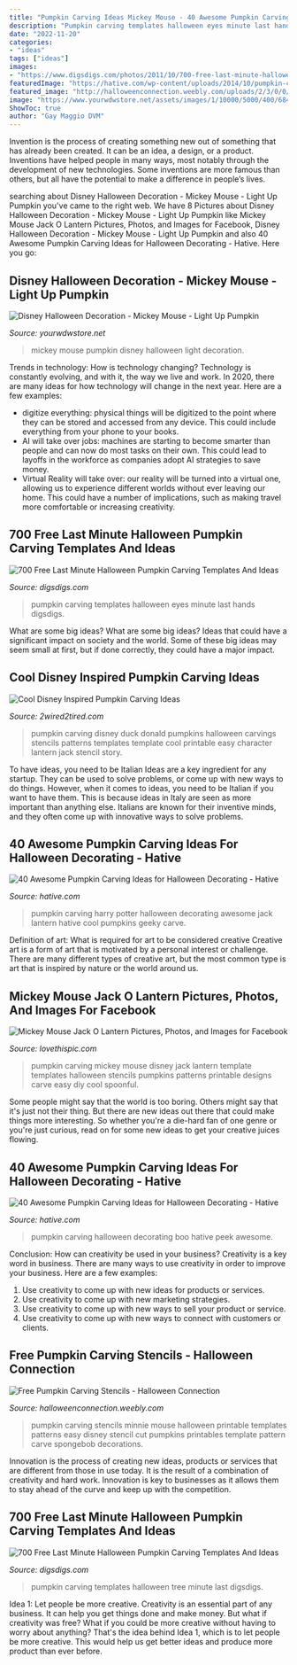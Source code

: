 ```yaml
---
title: "Pumpkin Carving Ideas Mickey Mouse - 40 Awesome Pumpkin Carving Ideas For Halloween Decorating"
description: "Pumpkin carving templates halloween eyes minute last hands digsdigs"
date: "2022-11-20"
categories:
- "ideas"
tags: ["ideas"]
images:
- "https://www.digsdigs.com/photos/2011/10/700-free-last-minute-halloween-pumpkin-carving-templates-and-ideas-4.jpg"
featuredImage: "https://hative.com/wp-content/uploads/2014/10/pumpkin-carving-ideas/36-peek-a-boo.jpg"
featured_image: "http://halloweenconnection.weebly.com/uploads/2/3/0/0/23000842/minnie_mouse.jpg"
image: "https://www.yourwdwstore.net/assets/images/1/10000/5000/400/684138110012.jpg"
ShowToc: true
author: "Gay Maggio DVM"
---
```



Invention is the process of creating something new out of something that has already been created. It can be an idea, a design, or a product. Inventions have helped people in many ways, most notably through the development of new technologies. Some inventions are more famous than others, but all have the potential to make a difference in people’s lives.

	

		
searching about Disney Halloween Decoration - Mickey Mouse - Light Up Pumpkin you've came to the right web. We have 8 Pictures about Disney Halloween Decoration - Mickey Mouse - Light Up Pumpkin like Mickey Mouse Jack O Lantern Pictures, Photos, and Images for Facebook, Disney Halloween Decoration - Mickey Mouse - Light Up Pumpkin and also 40 Awesome Pumpkin Carving Ideas for Halloween Decorating - Hative. Here you go:
		
    
## Disney Halloween Decoration - Mickey Mouse - Light Up Pumpkin

<img loading=lazy src="https://www.yourwdwstore.net/assets/images/1/10000/5000/400/684138110012.jpg" onerror="this.onerror=null;this.src='https://tse2.mm.bing.net/th?id=OIP.It5DauwlKMCqDRbO275XewHaHa&amp;pid=15.1';" alt="Disney Halloween Decoration - Mickey Mouse - Light Up Pumpkin">

_Source: yourwdwstore.net_

>mickey mouse pumpkin disney halloween light decoration. 

	

Trends in technology: How is technology changing?
Technology is constantly evolving, and with it, the way we live and work. In 2020, there are many ideas for how technology will change in the next year. Here are a few examples: 
- digitize everything: physical things will be digitized to the point where they can be stored and accessed from any device. This could include everything from your phone to your books. 
- AI will take over jobs: machines are starting to become smarter than people and can now do most tasks on their own. This could lead to layoffs in the workforce as companies adopt AI strategies to save money. 
- Virtual Reality will take over: our reality will be turned into a virtual one, allowing us to experience different worlds without ever leaving our home. This could have a number of implications, such as making travel more comfortable or increasing creativity.

    
## 700 Free Last Minute Halloween Pumpkin Carving Templates And Ideas

<img loading=lazy src="https://www.digsdigs.com/photos/2011/10/700-free-last-minute-halloween-pumpkin-carving-templates-and-ideas-16.jpg" onerror="this.onerror=null;this.src='https://tse1.mm.bing.net/th?id=OIP.6UEEHPaDFJfCJblsNdc6HwHaHa&amp;pid=15.1';" alt="700 Free Last Minute Halloween Pumpkin Carving Templates And Ideas">

_Source: digsdigs.com_

>pumpkin carving templates halloween eyes minute last hands digsdigs. 

	

What are some big ideas?
What are some big ideas? Ideas that could have a significant impact on society and the world. Some of these big ideas may seem small at first, but if done correctly, they could have a major impact.

    
## Cool Disney Inspired Pumpkin Carving Ideas

<img loading=lazy src="http://www.2wired2tired.com/wp-content/uploads/2013/10/Pumpkin-Carving-Template-Donald-Duck.jpg" onerror="this.onerror=null;this.src='https://tse3.mm.bing.net/th?id=OIP.g9yOXQ26NLkNTiC4j2F6iAHaHa&amp;pid=15.1';" alt="Cool Disney Inspired Pumpkin Carving Ideas">

_Source: 2wired2tired.com_

>pumpkin carving disney duck donald pumpkins halloween carvings stencils patterns templates template cool printable easy character lantern jack stencil story. 

	

To have ideas, you need to be Italian
Ideas are a key ingredient for any startup. They can be used to solve problems, or come up with new ways to do things. However, when it comes to ideas, you need to be Italian if you want to have them. This is because ideas in Italy are seen as more important than anything else. Italians are known for their inventive minds, and they often come up with innovative ways to solve problems.

    
## 40 Awesome Pumpkin Carving Ideas For Halloween Decorating - Hative

<img loading=lazy src="http://hative.com/wp-content/uploads/2014/10/pumpkin-carving-ideas/23-harry-potter-pumpkin.jpg" onerror="this.onerror=null;this.src='https://tse4.mm.bing.net/th?id=OIP.3nkLtWKjVoDStJ28_M8d9wHaLH&amp;pid=15.1';" alt="40 Awesome Pumpkin Carving Ideas for Halloween Decorating - Hative">

_Source: hative.com_

>pumpkin carving harry potter halloween decorating awesome jack lantern hative cool pumpkins geeky carve. 

	

Definition of art: What is required for art to be considered creative
Creative art is a form of art that is motivated by a personal interest or challenge. There are many different types of creative art, but the most common type is art that is inspired by nature or the world around us.

    
## Mickey Mouse Jack O Lantern Pictures, Photos, And Images For Facebook

<img loading=lazy src="http://www.lovethispic.com/uploaded_images/39619-Mickey-Mouse-Jack-O-Lantern.jpg" onerror="this.onerror=null;this.src='https://tse4.mm.bing.net/th?id=OIP.g-RTfzLMt69ix_cFftJiCgHaHa&amp;pid=15.1';" alt="Mickey Mouse Jack O Lantern Pictures, Photos, and Images for Facebook">

_Source: lovethispic.com_

>pumpkin carving mickey mouse disney jack lantern template templates halloween stencils pumpkins patterns printable designs carve easy diy cool spoonful. 

	

Some people might say that the world is too boring. Others might say that it's just not their thing. But there are new ideas out there that could make things more interesting. So whether you're a die-hard fan of one genre or you're just curious, read on for some new ideas to get your creative juices flowing.

    
## 40 Awesome Pumpkin Carving Ideas For Halloween Decorating - Hative

<img loading=lazy src="https://hative.com/wp-content/uploads/2014/10/pumpkin-carving-ideas/36-peek-a-boo.jpg" onerror="this.onerror=null;this.src='https://tse2.mm.bing.net/th?id=OIP.fLGVosCzVWFA8AS1ujKWEAHaHa&amp;pid=15.1';" alt="40 Awesome Pumpkin Carving Ideas for Halloween Decorating - Hative">

_Source: hative.com_

>pumpkin carving halloween decorating boo hative peek awesome. 

	

Conclusion: How can creativity be used in your business?
Creativity is a key word in business. There are many ways to use creativity in order to improve your business. Here are a few examples:
1. Use creativity to come up with new ideas for products or services.
2. Use creativity to come up with new marketing strategies.
3. Use creativity to come up with new ways to sell your product or service.
4. Use creativity to come up with new ways to connect with customers or clients.

    
## Free Pumpkin Carving Stencils - Halloween Connection

<img loading=lazy src="http://halloweenconnection.weebly.com/uploads/2/3/0/0/23000842/minnie_mouse.jpg" onerror="this.onerror=null;this.src='https://tse4.mm.bing.net/th?id=OIP.pf40fh9uytY9UBvOQZMpwAHaIC&amp;pid=15.1';" alt="Free Pumpkin Carving Stencils - Halloween Connection">

_Source: halloweenconnection.weebly.com_

>pumpkin carving stencils minnie mouse halloween printable templates patterns easy disney stencil cut pumpkins printables template pattern carve spongebob decorations. 

	

Innovation is the process of creating new ideas, products or services that are different from those in use today. It is the result of a combination of creativity and hard work. Innovation is key to businesses as it allows them to stay ahead of the curve and keep up with the competition.

    
## 700 Free Last Minute Halloween Pumpkin Carving Templates And Ideas

<img loading=lazy src="https://www.digsdigs.com/photos/2011/10/700-free-last-minute-halloween-pumpkin-carving-templates-and-ideas-4.jpg" onerror="this.onerror=null;this.src='https://tse3.mm.bing.net/th?id=OIP.IjaxSdoMPR-riMH3g83mRgHaHa&amp;pid=15.1';" alt="700 Free Last Minute Halloween Pumpkin Carving Templates And Ideas">

_Source: digsdigs.com_

>pumpkin carving templates halloween tree minute last digsdigs. 

	

Idea 1: Let people be more creative.
Creativity is an essential part of any business. It can help you get things done and make money. But what if creativity was free? What if you could be more creative without having to worry about anything? That's the idea behind Idea 1, which is to let people be more creative. This would help us get better ideas and produce more product than ever before.

